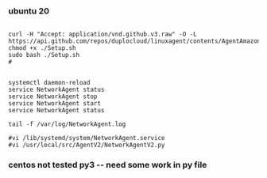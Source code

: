 

### ubuntu 20   
```

curl -H "Accept: application/vnd.github.v3.raw" -O -L https://api.github.com/repos/duplocloud/linuxagent/contents/AgentAmazonLinux2/Setup.sh
chmod +x ./Setup.sh
sudo bash ./Setup.sh
#


systemctl daemon-reload
service NetworkAgent status
service NetworkAgent stop
service NetworkAgent start
service NetworkAgent status

tail -f /var/log/NetworkAgent.log
 
#vi /lib/systemd/system/NetworkAgent.service  
#vi /usr/local/src/AgentV2/NetworkAgentV2.py
```
### centos  not tested py3 -- need some work in py file
